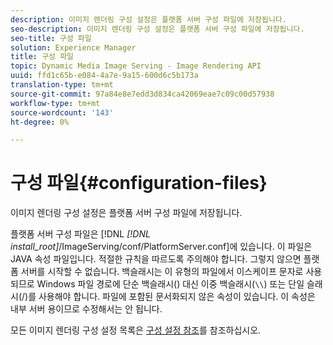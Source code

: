 ```yaml
---
description: 이미지 렌더링 구성 설정은 플랫폼 서버 구성 파일에 저장됩니다.
seo-description: 이미지 렌더링 구성 설정은 플랫폼 서버 구성 파일에 저장됩니다.
seo-title: 구성 파일
solution: Experience Manager
title: 구성 파일
topic: Dynamic Media Image Serving - Image Rendering API
uuid: ffd1c65b-e084-4a7e-9a15-600d6c5b173a
translation-type: tm+mt
source-git-commit: 97a84e8e7edd3d834ca42069eae7c09c00d57938
workflow-type: tm+mt
source-wordcount: '143'
ht-degree: 0%

---
```



# 구성 파일{#configuration-files}

이미지 렌더링 구성 설정은 플랫폼 서버 구성 파일에 저장됩니다.

플랫폼 서버 구성 파일은 [!DNL *[!DNL install_root]*/ImageServing/conf/PlatformServer.conf]에 있습니다. 이 파일은 JAVA 속성 파일입니다. 적절한 규칙을 따르도록 주의해야 합니다. 그렇지 않으면 플랫폼 서버를 시작할 수 없습니다. 백슬래시는 이 유형의 파일에서 이스케이프 문자로 사용되므로 Windows 파일 경로에 단순 백슬래시(\) 대신 이중 백슬래시(`\\`) 또는 단일 슬래시(/)를 사용해야 합니다. 파일에 포함된 문서화되지 않은 속성이 있습니다. 이 속성은 내부 서버 용이므로 수정해서는 안 됩니다.

모든 이미지 렌더링 구성 설정 목록은 [구성 설정 참조](../../../../../ir-api/server-admin/image-rendering-api-ref/c-ir-server-administration/c-ir-configuration-settings-reference/c-ir-configuration-settings-reference.md#concept-6947a512d4c94e9fb8a71b80243fee81)를 참조하십시오.
